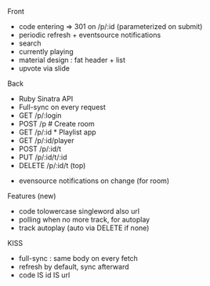 Front

 * code entering => 301 on /p/:id (parameterized on submit)
 * periodic refresh + eventsource notifications
 * search
 * currently playing
 * material design : fat header + list
 * upvote via slide

 
Back

 * Ruby Sinatra API
 * Full-sync on every request
 * GET /p/:login
 * POST /p # Create room
 * GET /p/:id * Playlist app
 * GET /p/:id/player
 * POST /p/:id/t
 * PUT /p/:id/t/:id
 * DELETE /p/:id/t (top)

 + evensource notifications on change (for room)


Features (new)

 * code tolowercase singleword also url
 * polling when no more track, for autoplay
 * track autoplay (auto via DELETE if none)


KISS

 * full-sync : same body on every fetch
 * refresh by default, sync afterward
 * code IS id IS url